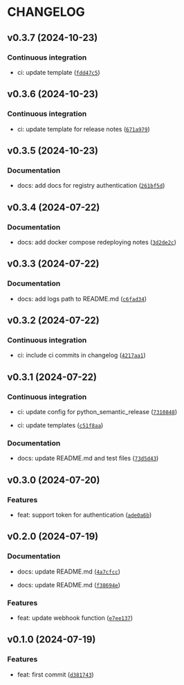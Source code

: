 # CHANGELOG

## v0.3.7 (2024-10-23)

### Continuous integration

* ci: update template ([`fdd47c5`](https://github.com/HADB/docker-webhook/commit/fdd47c5d74b658aa49726271413fe4724cc451f3))

## v0.3.6 (2024-10-23)

### Continuous integration

* ci: update template for release notes ([`671a979`](https://github.com/HADB/docker-webhook/commit/671a979dcd26ebf8958775983e560ac0b90bdfb5))

## v0.3.5 (2024-10-23)

### Documentation

* docs: add docs for registry authentication ([`261bf5d`](https://github.com/HADB/docker-webhook/commit/261bf5da86864adbca5881af648fc5388ec3f099))

## v0.3.4 (2024-07-22)

### Documentation

* docs: add docker compose redeploying notes ([`3d2de2c`](https://github.com/HADB/docker-webhook/commit/3d2de2c1fb8497b170ba2c5e1a9e23c5dc1a0aae))

## v0.3.3 (2024-07-22)

### Documentation

* docs: add logs path to README.md ([`c6fad34`](https://github.com/HADB/docker-webhook/commit/c6fad34c766e18d1740c82ba3fb15037adcc1922))

## v0.3.2 (2024-07-22)

### Continuous integration

* ci: include ci commits in changelog ([`4217aa1`](https://github.com/HADB/docker-webhook/commit/4217aa1ab4bd362d862f9bf635e8565d836f1900))

## v0.3.1 (2024-07-22)

### Continuous integration

* ci: update config for python_semantic_release ([`7310848`](https://github.com/HADB/docker-webhook/commit/7310848a9e1ce40bffa8564587a83182de54cf03))

* ci: update templates ([`c51f8aa`](https://github.com/HADB/docker-webhook/commit/c51f8aa7cd52fcd597310be3776e6119b35cf047))

### Documentation

* docs: update README.md and test files ([`73d5d43`](https://github.com/HADB/docker-webhook/commit/73d5d43c1feb92e22cde005d6b61731dbf351df6))

## v0.3.0 (2024-07-20)

### Features

* feat: support token for authentication ([`ade0a6b`](https://github.com/HADB/docker-webhook/commit/ade0a6b6cc960853b356bd91b8293db24279c71e))

## v0.2.0 (2024-07-19)

### Documentation

* docs: update README.md ([`4a7cfcc`](https://github.com/HADB/docker-webhook/commit/4a7cfccc1d01c2afba4bfd49681e703ba6b93cf7))

* docs: update README.md ([`f38694e`](https://github.com/HADB/docker-webhook/commit/f38694e31e2dcc56616d0b8afc87860828ddc624))

### Features

* feat: update webhook function ([`e7ee137`](https://github.com/HADB/docker-webhook/commit/e7ee13710071295d5d518745e6ce1ecab3a945cb))

## v0.1.0 (2024-07-19)

### Features

* feat: first commit ([`d381743`](https://github.com/HADB/docker-webhook/commit/d381743490b539111f123582bd4bfd650c528c8e))
